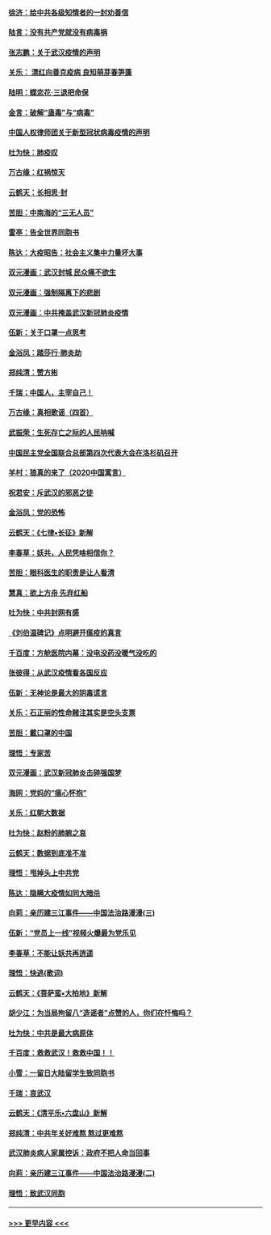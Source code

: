 #### [徐济：给中共各级知情者的一封劝善信](../pages/nsc993/n11868561.md?t=02142233) 
#### [陆言：没有共产党就没有病毒祸](../pages/nsc993/n11868232.md?t=02142233) 
#### [张志鹏：关于武汉疫情的声明](../pages/nsc993/n11867182.md?t=02142233) 
#### [关乐： 漂红向善克疫病 良知萌芽春笋蓬](../pages/nsc993/n11865710.md?t=02142233) 
#### [陆明：蝶恋花‧三退把命保](../pages/nsc993/n11865673.md?t=02142233) 
#### [金言：破解“蛊毒”与“病毒”](../pages/nsc993/n11864103.md?t=02142233) 
#### [中国人权律师团关于新型冠状病毒疫情的声明](../pages/nsc993/n11864249.md?t=02142233) 
#### [吐为快：肺疫叹](../pages/nsc993/n11864027.md?t=02142233) 
#### [万古缘：红祸惊天](../pages/nsc993/n11864079.md?t=02142233) 
#### [云鹤天：长相思‧封](../pages/nsc993/n11864006.md?t=02142233) 
#### [苦胆：中南海的“三无人员”](../pages/nsc993/n11862997.md?t=02142233) 
#### [雷亭：告全世界同胞书](../pages/nsc993/n11862572.md?t=02142233) 
#### [陈达：大疫昭告：社会主义集中力量坏大事](../pages/nsc993/n11859419.md?t=02142233) 
#### [双元漫画：武汉封城 民众痛不欲生](../pages/nsc993/n11859287.md?t=02142233) 
#### [双元漫画：强制隔离下的悲剧](../pages/nsc993/n11859244.md?t=02142233) 
#### [双元漫画：中共掩盖武汉新冠肺炎疫情](../pages/nsc993/n11858249.md?t=02142233) 
#### [伍新：关于口罩一点思考](../pages/nsc993/n11859195.md?t=02142233) 
#### [金浴凤：踏莎行‧肺炎劫](../pages/nsc993/n11858227.md?t=02142233) 
#### [郑纯清：赞方彬](../pages/nsc993/n11856803.md?t=02142233) 
#### [千瑞；中国人，主宰自己！](../pages/nsc993/n11856793.md?t=02142233) 
#### [万古缘：真相歌谣（四首）](../pages/nsc993/n11856263.md?t=02142233) 
#### [武振荣：生死存亡之际的人民呐喊](../pages/nsc993/n11856256.md?t=02142233) 
#### [中国民主党全国联合总部第四次代表大会在洛杉矶召开](../pages/nsc993/n11856344.md?t=02142233) 
#### [羊村：狼真的来了（2020中国寓言）](../pages/nsc993/n11856229.md?t=02142233) 
#### [祝君安：斥武汉的邪恶之徒](../pages/nsc993/n11855861.md?t=02142233) 
#### [金浴凤：党的恐怖](../pages/nsc993/n11855849.md?t=02142233) 
#### [云鹤天：《七律▪长征》新解](../pages/nsc993/n11855479.md?t=02142233) 
#### [李春草：妖共，人民凭啥相信你？](../pages/nsc993/n11855196.md?t=02142233) 
#### [苦胆：眼科医生的职责是让人看清](../pages/nsc993/n11853840.md?t=02142233) 
#### [慧真：欲上方舟 先弃红船](../pages/nsc993/n11853483.md?t=02142233) 
#### [吐为快：中共封网有感](../pages/nsc993/n11852575.md?t=02142233) 
#### [《刘伯温碑记》点明避开瘟疫的真言](../pages/nsc993/n11852128.md?t=02142233) 
#### [千百度：方舱医院内幕：没电没药没暖气没吃的](../pages/nsc993/n11850211.md?t=02142233) 
#### [张彼得：从武汉疫情看各国反应](../pages/nsc993/n11850102.md?t=02142233) 
#### [伍新：无神论是最大的阴毒谎言](../pages/nsc993/n11846129.md?t=02142233) 
#### [关乐：石正丽的性命赌注其实是空头支票](../pages/nsc993/n11846109.md?t=02142233) 
#### [苦胆：戴口罩的中国](../pages/nsc993/n11845576.md?t=02142233) 
#### [理悟：专家苦](../pages/nsc993/n11845564.md?t=02142233) 
#### [双元漫画：武汉新冠肺炎击碎强国梦](../pages/nsc993/n11843320.md?t=02142233) 
#### [海网：党妈的“瘟心怀抱”](../pages/nsc993/n11840740.md?t=02142233) 
#### [关乐：红朝大数据](../pages/nsc993/n11840675.md?t=02142233) 
#### [吐为快：赵粉的肺腑之哀](../pages/nsc993/n11840618.md?t=02142233) 
#### [云鹤天：数据到底准不准](../pages/nsc993/n11840325.md?t=02142233) 
#### [理悟：甩掉头上中共党](../pages/nsc993/n11838826.md?t=02142233) 
#### [陈达：隐瞒大疫情如同大暗杀](../pages/nsc993/n11838771.md?t=02142233) 
#### [向莉：亲历建三江事件——中国法治路漫漫(三)](../pages/nsc993/n11831825.md?t=02142233) 
#### [伍新：“党员上一线”视频火爆最为党乐见](../pages/nsc993/n11838200.md?t=02142233) 
#### [李春草：不能让妖共再逍遥](../pages/nsc993/n11838102.md?t=02142233) 
#### [理悟：快逃(歌词)](../pages/nsc993/n11838083.md?t=02142233) 
#### [云鹤天：《菩萨蛮▪大柏地》新解](../pages/nsc993/n11838059.md?t=02142233) 
#### [胡少江：为当局拘留八“造谣者”点赞的人，你们在忏悔吗？](../pages/nsc993/n11836801.md?t=02142233) 
#### [吐为快：中共是最大病原体](../pages/nsc993/n11836748.md?t=02142233) 
#### [千百度：救救武汉！救救中国！！](../pages/nsc993/n11836145.md?t=02142233) 
#### [小雪：一留日大陆留学生致同胞书](../pages/nsc993/n11834624.md?t=02142233) 
#### [千瑞：哀武汉](../pages/nsc993/n11833647.md?t=02142233) 
#### [云鹤天：《清平乐▪六盘山》新解](../pages/nsc993/n11833611.md?t=02142233) 
#### [郑纯清：中共年关好难熬 熬过更难熬](../pages/nsc993/n11833489.md?t=02142233) 
#### [武汉肺炎病人家属控诉：政府不把人命当回事](../pages/nsc993/n11833205.md?t=02142233) 
#### [向莉：亲历建三江事件——中国法治路漫漫(二)](../pages/nsc993/n11829102.md?t=02142233) 
#### [理悟：致武汉同胞](../pages/nsc993/n11831522.md?t=02142233) 

----
#### [ >>> 更早内容 <<< ](../indexes/nsc993-earlier.md)

